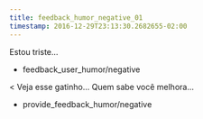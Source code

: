 ```yaml
---
title: feedback_humor_negative_01
timestamp: 2016-12-29T23:13:30.2682655-02:00
---
```


Estou triste...
* feedback_user_humor/negative

< Veja esse gatinho... Quem sabe você melhora...
* provide_feedback_humor/negative
